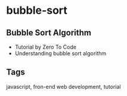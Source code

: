# bubble-sort

## Bubble Sort Algorithm
- Tutorial by Zero To Code
- Understanding bubble sort algorithm

## Tags
javascript, fron-end web development, tutorial
